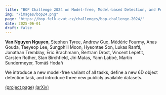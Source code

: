 ```yaml
---
title: "BOP Challenge 2024 on Model-free, Model-based Detection, and Pose Estimation of Unseen Rigid Objects"
img: "/images/bop24.png"
page: "https://bop.felk.cvut.cz/challenges/bop-challenge-2024/"
date: 2025-06-01
draft: false
---
```

**Van Nguyen Nguyen**, Stephen Tyree, Andrew Guo, Médéric Fourmy, Anas Gouda, Taeyeop Lee, Sungphill Moon, Hyeontae Son, Lukas Ranftl, Jonathan Tremblay, Eric Brachmann, Bertram Drost, Vincent Lepetit, Carsten Rother, Stan Birchfield, Jiri Matas, Yann Labbé, Martin Sundermeyer, Tomáš Hodaň

We introduce a new model-free variant of all tasks, define a new 6D object detection task, and introduce three new publicly available datasets.

[(project page)](https://bop.felk.cvut.cz/challenges/bop-challenge-2024/)  [(arXiv)](https://arxiv.org/pdf/2504.02812)